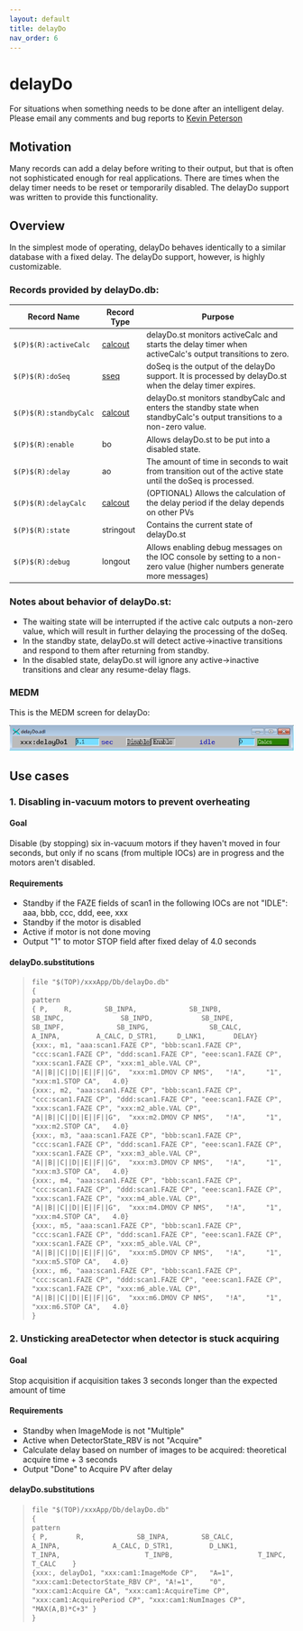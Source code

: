```yaml
---
layout: default
title: delayDo
nav_order: 6
---
```



# delayDo

For situations when something needs to be done after an intelligent delay. Please email any comments and bug reports to [Kevin Peterson](mailto:kmpeters_at_anl.gov)

## Motivation

Many records can add a delay before writing to their output, but that is often not sophisticated enough for real applications. There are times when the delay timer needs to be reset or temporarily disabled. The delayDo support was written to provide this functionality. 

## Overview

In the simplest mode of operating, delayDo behaves identically to a similar database with a fixed delay. The delayDo support, however, is highly customizable.  

### Records provided by delayDo.db:

| __Record Name__ | __Record Type__ | __Purpose__ |
|---|---|---|
| `$(P)$(R):activeCalc` | [calcout](https://wiki-ext.aps.anl.gov/epics/index.php/RRM_3-14_Calcout) | delayDo.st monitors activeCalc and starts the delay timer when activeCalc's output transitions to zero. |
| `$(P)$(R):doSeq` | [sseq](https://htmlpreview.github.io/?https://raw.githubusercontent.com/epics-modules/calc/master/documentation/sseqRecord.html) | doSeq is the output of the delayDo support. It is processed by delayDo.st when the delay timer expires. |
| `$(P)$(R):standbyCalc` | [calcout](https://wiki-ext.aps.anl.gov/epics/index.php/RRM_3-14_Calcout) | delayDo.st monitors standbyCalc and enters the standby state when standbyCalc's output transitions to a non-zero value. |
| `$(P)$(R):enable` | bo | Allows delayDo.st to be put into a disabled state. |
| `$(P)$(R):delay` | ao | The amount of time in seconds to wait from transition out of the active state until the doSeq is processed. |
| `$(P)$(R):delayCalc` | [calcout](https://wiki-ext.aps.anl.gov/epics/index.php/RRM_3-14_Calcout) | (OPTIONAL) Allows the calculation of the delay period if the delay depends on other PVs |
| `$(P)$(R):state` | stringout | Contains the current state of delayDo.st |
| `$(P)$(R):debug` | longout | Allows enabling debug messages on the IOC console by setting to a non-zero value (higher numbers generate more messages) |

### Notes about behavior of delayDo.st:

- The waiting state will be interrupted if the active calc outputs a non-zero value, which will result in further delaying the processing of the doSeq.
- In the standby state, delayDo.st will detect active-&gt;inactive transitions and respond to them after returning from standby.
- In the disabled state, delayDo.st will ignore any active-&gt;inactive transitions and clear any resume-delay flags.

### MEDM

This is the MEDM screen for delayDo:  
  
![delayDo MEDM screen](delayDo.png)  

## Use cases

### 1. Disabling in-vacuum motors to prevent overheating

#### Goal

Disable (by stopping) six in-vacuum motors if they haven't moved in four seconds, but only if no scans (from multiple IOCs) are in progress and the motors aren't disabled. 

#### Requirements

- Standby if the FAZE fields of scan1 in the following IOCs are not "IDLE": aaa, bbb, ccc, ddd, eee, xxx
- Standby if the motor is disabled
- Active if motor is not done moving
- Output "1" to motor STOP field after fixed delay of 4.0 seconds

#### delayDo.substitutions

> ```
> file "$(TOP)/xxxApp/Db/delayDo.db"
> {
> pattern
> { P,    R,        SB_INPA,             SB_INPB,             SB_INPC,              SB_INPD,            SB_INPE,             SB_INPF,             SB_INPG,               SB_CALC,                A_INPA,         A_CALC, D_STR1,     D_LNK1,       DELAY}
> {xxx:, m1, "aaa:scan1.FAZE CP", "bbb:scan1.FAZE CP", "ccc:scan1.FAZE CP", "ddd:scan1.FAZE CP", "eee:scan1.FAZE CP", "xxx:scan1.FAZE CP", "xxx:m1_able.VAL CP", "A||B||C||D||E||F||G",  "xxx:m1.DMOV CP NMS",   "!A",     "1", "xxx:m1.STOP CA",   4.0}
> {xxx:, m2, "aaa:scan1.FAZE CP", "bbb:scan1.FAZE CP", "ccc:scan1.FAZE CP", "ddd:scan1.FAZE CP", "eee:scan1.FAZE CP", "xxx:scan1.FAZE CP", "xxx:m2_able.VAL CP", "A||B||C||D||E||F||G",  "xxx:m2.DMOV CP NMS",   "!A",     "1", "xxx:m2.STOP CA",   4.0}
> {xxx:, m3, "aaa:scan1.FAZE CP", "bbb:scan1.FAZE CP", "ccc:scan1.FAZE CP", "ddd:scan1.FAZE CP", "eee:scan1.FAZE CP", "xxx:scan1.FAZE CP", "xxx:m3_able.VAL CP", "A||B||C||D||E||F||G",  "xxx:m3.DMOV CP NMS",   "!A",     "1", "xxx:m3.STOP CA",   4.0}
> {xxx:, m4, "aaa:scan1.FAZE CP", "bbb:scan1.FAZE CP", "ccc:scan1.FAZE CP", "ddd:scan1.FAZE CP", "eee:scan1.FAZE CP", "xxx:scan1.FAZE CP", "xxx:m4_able.VAL CP", "A||B||C||D||E||F||G",  "xxx:m4.DMOV CP NMS",   "!A",     "1", "xxx:m4.STOP CA",   4.0}
> {xxx:, m5, "aaa:scan1.FAZE CP", "bbb:scan1.FAZE CP", "ccc:scan1.FAZE CP", "ddd:scan1.FAZE CP", "eee:scan1.FAZE CP", "xxx:scan1.FAZE CP", "xxx:m5_able.VAL CP", "A||B||C||D||E||F||G",  "xxx:m5.DMOV CP NMS",   "!A",     "1", "xxx:m5.STOP CA",   4.0}
> {xxx:, m6, "aaa:scan1.FAZE CP", "bbb:scan1.FAZE CP", "ccc:scan1.FAZE CP", "ddd:scan1.FAZE CP", "eee:scan1.FAZE CP", "xxx:scan1.FAZE CP", "xxx:m6_able.VAL CP", "A||B||C||D||E||F||G",  "xxx:m6.DMOV CP NMS",   "!A",     "1", "xxx:m6.STOP CA",   4.0}
> }
> ```

### 2. Unsticking areaDetector when detector is stuck acquiring

#### Goal

Stop acquisition if acquisition takes 3 seconds longer than the expected amount of time 

#### Requirements

- Standby when ImageMode is not "Multiple"
- Active when DetectorState\_RBV is not "Acquire"
- Calculate delay based on number of images to be acquired: theoretical acquire time + 3 seconds
- Output "Done" to Acquire PV after delay

#### delayDo.substitutions

> ```
> file "$(TOP)/xxxApp/Db/delayDo.db"
> {
> pattern
> { P,       R,             SB_INPA,        SB_CALC,              A_INPA,             A_CALC, D_STR1,         D_LNK1,                 T_INPA,                     T_INPB,                     T_INPC,              T_CALC    }
> {xxx:, delayDo1, "xxx:cam1:ImageMode CP",   "A=1", "xxx:cam1:DetectorState_RBV CP", "A!=1",    "0", "xxx:cam1:Acquire CA", "xxx:cam1:AcquireTime CP", "xxx:cam1:AcquirePeriod CP", "xxx:cam1:NumImages CP", "MAX(A,B)*C+3" }
> }
> ```
